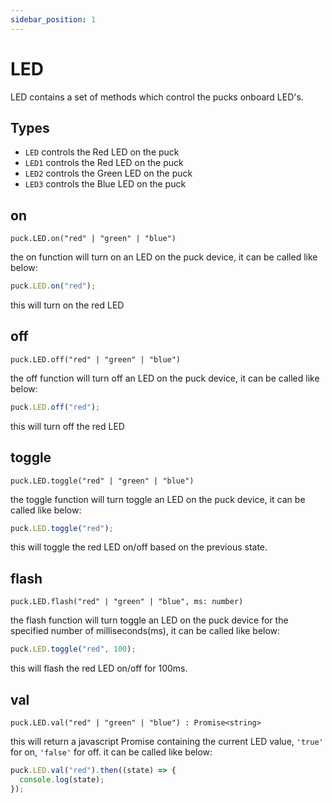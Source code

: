 ```yaml
---
sidebar_position: 1
---
```


# LED

LED contains a set of methods which control the pucks onboard LED's.

## Types

- `LED` controls the Red LED on the puck
- `LED1` controls the Red LED on the puck
- `LED2` controls the Green LED on the puck
- `LED3` controls the Blue LED on the puck

## on

`puck.LED.on("red" | "green" | "blue")`

the on function will turn on an LED on the puck device, it can be called like below:

```javascript
puck.LED.on("red");
```

this will turn on the red LED

## off

`puck.LED.off("red" | "green" | "blue")`

the off function will turn off an LED on the puck device, it can be called like below:

```javascript
puck.LED.off("red");
```

this will turn off the red LED

## toggle

`puck.LED.toggle("red" | "green" | "blue")`

the toggle function will turn toggle an LED on the puck device, it can be called like below:

```javascript
puck.LED.toggle("red");
```

this will toggle the red LED on/off based on the previous state.

## flash

`puck.LED.flash("red" | "green" | "blue", ms: number)`

the flash function will turn toggle an LED on the puck device for the specified number of milliseconds(ms), it can be called like below:

```javascript
puck.LED.toggle("red", 100);
```

this will flash the red LED on/off for 100ms.

## val

`puck.LED.val("red" | "green" | "blue") : Promise<string>`

this will return a javascript Promise containing the current LED value, `'true'` for on, `'false'` for off. it can be called like below:

```javascript
puck.LED.val("red").then((state) => {
  console.log(state);
});
```
